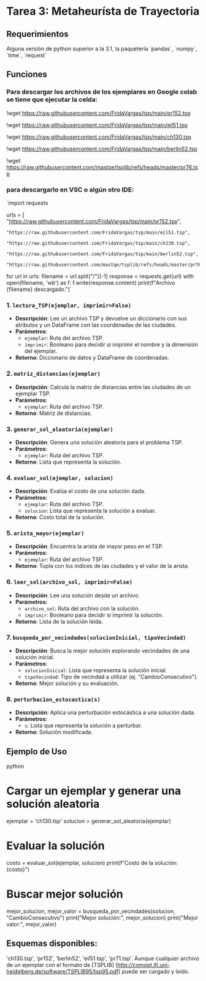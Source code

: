 # Tarea 3: Metaheurísta de Trayectoria

## Requerimientos
Alguna versión de python superior a la 3.1, la paquetería ´pandas´, ´numpy´, ´time´, ´request´

## Funciones
### Para descargar los archivos de los ejemplares en Google colab se tiene que ejecutar la celda:

!wget https://raw.githubusercontent.com/FridaVargas/tsp/main/pr152.tsp

!wget https://raw.githubusercontent.com/FridaVargas/tsp/main/eil51.tsp

!wget https://raw.githubusercontent.com/FridaVargas/tsp/main/ch130.tsp

!wget https://raw.githubusercontent.com/FridaVargas/tsp/main/berlin52.tsp

!wget https://raw.githubusercontent.com/mastqe/tsplib/refs/heads/master/pr76.tsp

### para descargarlo en VSC o algún otro IDE:

´import requests

urls = [
    "https://raw.githubusercontent.com/FridaVargas/tsp/main/pr152.tsp",
    
    "https://raw.githubusercontent.com/FridaVargas/tsp/main/eil51.tsp",
    
    "https://raw.githubusercontent.com/FridaVargas/tsp/main/ch130.tsp",
    
    "https://raw.githubusercontent.com/FridaVargas/tsp/main/berlin52.tsp",
    
    "https://raw.githubusercontent.com/mastqe/tsplib/refs/heads/master/pr76.tsp]
for url in urls:
    filename = url.split("/")[-1]
    response = requests.get(url)
    with open(filename, 'wb') as f:
        f.write(response.content)
    print(f"Archivo {filename} descargado.")´
    
### 1. `lectura_TSP(ejemplar, imprimir=False)`

- **Descripción**: Lee un archivo TSP y devuelve un diccionario con sus atributos y un DataFrame con las coordenadas de las ciudades.
- **Parámetros**:
  - `ejemplar`: Ruta del archivo TSP.
  - `imprimir`: Booleano para decidir si imprimir el nombre y la dimensión del ejemplar.
- **Retorno**: Diccionario de datos y DataFrame de coordenadas.

### 2. `matriz_distancias(ejemplar)`

- **Descripción**: Calcula la matriz de distancias entre las ciudades de un ejemplar TSP.
- **Parámetros**:
  - `ejemplar`: Ruta del archivo TSP.
- **Retorno**: Matriz de distancias.

### 3. `generar_sol_aleatoria(ejemplar)`

- **Descripción**: Genera una solución aleatoria para el problema TSP.
- **Parámetros**:
  - `ejemplar`: Ruta del archivo TSP.
- **Retorno**: Lista que representa la solución.

### 4. `evaluar_sol(ejemplar, solucion)`

- **Descripción**: Evalúa el costo de una solución dada.
- **Parámetros**:
  - `ejemplar`: Ruta del archivo TSP.
  - `solucion`: Lista que representa la solución a evaluar.
- **Retorno**: Costo total de la solución.

### 5. `arista_mayor(ejemplar)`

- **Descripción**: Encuentra la arista de mayor peso en el TSP.
- **Parámetros**:
  - `ejemplar`: Ruta del archivo TSP.
- **Retorno**: Tupla con los índices de las ciudades y el valor de la arista.

### 6. `leer_sol(archivo_sol, imprimir=False)`

- **Descripción**: Lee una solución desde un archivo.
- **Parámetros**:
  - `archivo_sol`: Ruta del archivo con la solución.
  - `imprimir`: Booleano para decidir si imprimir la solución.
- **Retorno**: Lista de la solución leída.

### 7. `busqueda_por_vecindades(solucionInicial, tipoVecindad)`

- **Descripción**: Busca la mejor solución explorando vecindades de una solución inicial.
- **Parámetros**:
  - `solucionInicial`: Lista que representa la solución inicial.
  - `tipoVecindad`: Tipo de vecindad a utilizar (ej. "CambioConsecutivo").
- **Retorno**: Mejor solución y su evaluación.

### 8. `perturbacion_estocastica(s)`

- **Descripción**: Aplica una perturbación estocástica a una solución dada.
- **Parámetros**:
  - `s`: Lista que representa la solución a perturbar.
- **Retorno**: Solución modificada.

## Ejemplo de Uso

python
# Cargar un ejemplar y generar una solución aleatoria
ejemplar = 'ch130.tsp'
solucion = generar_sol_aleatoria(ejemplar)

# Evaluar la solución
costo = evaluar_sol(ejemplar, solucion)
print(f"Costo de la solución: {costo}")

# Buscar mejor solución
mejor_solucion, mejor_valor = busqueda_por_vecindades(solucion, "CambioConsecutivo")
print("Mejor solución:", mejor_solucion)
print("Mejor valor:", mejor_valor)

## Esquemas disponibles: 
'ch130.tsp', 'pr152', 'berlin52', 'eil51.tsp', 'pr71.tsp'. Aunque cualquier archivo de un ejemplar con el formato de [TSPLIB] (http://comopt.ifi.uni-heidelberg.de/software/TSPLIB95/tsp95.pdf) puede ser cargado y leído.

